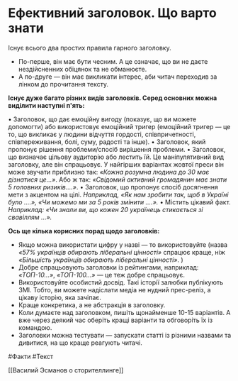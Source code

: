 # Ефективний заголовок. Що варто знати

Існує всього два простих правила гарного заголовку.

- По-перше, він має бути чесним. А це означає, що ви не даєте нездійсненних обіцянок та не обманюєте.
- А по-друге — він має викликати інтерес, аби читач переходив за лінком до прочитання тексту.

**Існує дуже багато різних видів заголовків. Серед основних можна виділити наступні п'ять:**

• Заголовок, що дає емоційну вигоду (показує, що ви можете допомогти) або використовує емоційний тригер (емоційний тригер — це то, що викликає у людини відчуття гордості, співпричетності, співпереживання, болі, суму,  радості та інше).
• Заголовок, який пропонує рішення проблеми/спосіб вирішення проблеми.
• Заголовок, що визначає цільову аудиторію або лестить їй.
Це маніпулятивний вид заголовку, але він спрацьовує. У найгірших варіантах жовтої преси він може звучати приблизно так: *«Кожна розумна людина до 30 має дізнатися це…»*. Або ж так: *«Свідомий активний громадянин має знати 5 головних ризиків….»*.
•  Заголовок, що пропонує спосіб досягнення мети з акцентом на цілі.
*Наприклад, «Як нам зробити так, щоб в Україні було ….», «Чи можемо ми за 5 років змінити ….».*
• Містить цікавий факт.
*Наприклад: «Чи знали ви, що кожен 20 українець стикається зі свавіллям …».*

**Ось ще кілька корисних порад щодо заголовків:**

* Якщо можна використати цифру у назві — то використовуйте (назва *«57% українців обирають ліберальні цінності»* спрацює краще, ніж *«Більшість українців обирають ліберальні цінності»*. )
* Добре спрацьовують заголовки із рейтингами, наприклад: *«ТОП-10…»*, *«ТОП-100…»* — це теж добре спрацьовує.
* Використовуйте особистий досвід. Такі історії залюбки публікують ЗМІ. Тобто, ви можете надіслати медіа не нудний прес-реліз, а цікаву історію, яка зачіпає.
* Краще конкретика, а не абстракція в заголовку.
* Коли думаєте над заголовком, пишіть щонайменше 10-15 варіантів. А вже через деякий час оберіть кращі варіанти та обговоріть їх із командою.
* Заголовки можна тестувати — запускати статті із різними назвами та дивитися, на що краще реагують читачі.

#Факти #Текст

[[Василий Эсманов о сторителлинге]]